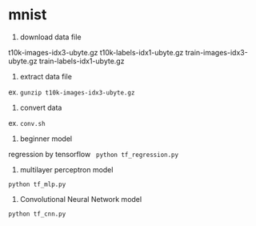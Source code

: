 # mnist

1. download data file

t10k-images-idx3-ubyte.gz
t10k-labels-idx1-ubyte.gz
train-images-idx3-ubyte.gz
train-labels-idx1-ubyte.gz

1. extract data file

ex.
```gunzip t10k-images-idx3-ubyte.gz```

1. convert data

ex.
``` conv.sh ```

1. beginner model

regression by tensorflow
``` python tf_regression.py```

1. multilayer perceptron model

```python tf_mlp.py```

1. Convolutional Neural Network model

```python tf_cnn.py```
